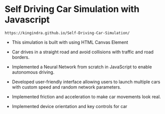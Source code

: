 # Self Driving Car Simulation with Javascript

```
https://kingindra.github.io/Self-Driving-Car-Simulation/
```
- This simulation is built with using HTML Canvas Element

- Car drives in a straight road and avoid collisions with traffic and road borders.
- Implemented a Neural Network from scratch in JavaScript to enable autonomous driving.
- Developed user-friendly interface allowing users to launch multiple cars with custom speed and random network parameters.
- Implemented friction and acceleration to make car movements look real.
- Implemented device orientation and key controls for car